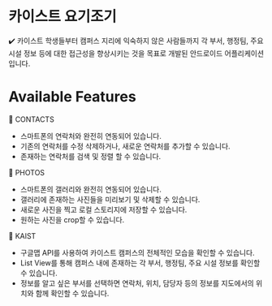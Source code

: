 # 카이스트 요기조기

✔️ 카이스트 학생들부터 캠퍼스 지리에 익숙하지 않은 사람들까지 각 부서, 행정팀, 주요 시설 정보 등에 대한 접근성을 향상시키는 것을 목표로 개발된 안드로이드 어플리케이션입니다.

# Available Features

📌 CONTACTS

- 스마트폰의 연락처와 완전히 연동되어 있습니다.
- 기존의 연락처를 수정 삭제하거나, 새로운 연락처를 추가할 수 있습니다.
- 존재하는 연락처를 검색 및 정렬 할 수 있습니다.

📌 PHOTOS

- 스마트폰의 갤러리와 완전히 연동되어 있습니다.
- 갤러리에 존재하는 사진들을 미리보기 및 삭제할 수 있습니다.
- 새로운 사진을 찍고 로컬 스토리지에 저장할 수 있습니다.
- 원하는 사진을 crop할 수 있습니다.

📌 KAIST

- 구글맵 API를 사용하여 카이스트 캠퍼스의 전체적인 모습을 확인할 수 있습니다.
- List View를 통해 캠퍼스 내에 존재하는 각 부서, 행정팀, 주요 시설 정보를 확인할 수 있습니다.
- 정보를 알고 싶은 부서를 선택하면 연락처, 위치, 담당자 등의 정보를 지도에서의 위치와 함께 확인할 수 있습니다.
